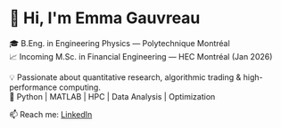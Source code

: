 # 👋 Hi, I'm Emma Gauvreau  
🎓 B.Eng. in Engineering Physics — Polytechnique Montréal  
📈 Incoming M.Sc. in Financial Engineering — HEC Montréal (Jan 2026)  

💡 Passionate about quantitative research, algorithmic trading & high-performance computing.  
🧮 Python | MATLAB | HPC | Data Analysis | Optimization  

📫 Reach me: [LinkedIn](https://www.linkedin.com/in/emma-gauvreau/)
